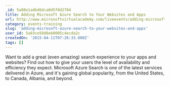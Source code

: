 ```yaml
---
_id: 5a88e1adbd6dca0d5f0d2704
title: Adding Microsoft Azure Search to Your Websites and Apps
url: http://www.microsoftvirtualacademy.com/liveevents/adding-microsoft-azure-search-to-your-websites-and-apps
category: events-training
slug: 'adding-microsoft-azure-search-to-your-websites-and-apps'
user_id: 5a83ce59d6eb0005c4ecda2c
createdOn: '2015-04-11T07:26:33.000Z'
tags: []
---
```


Want to add a great (even amazing) search experience to your apps and websites? Find out how to give your users the level of availability and efficiency they expect. Microsoft Azure Search is one of the latest services delivered in Azure, and it's gaining global popularity, from the United States, to Canada, Albania, and beyond.
